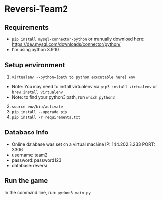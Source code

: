 # Reversi-Team2

## Requirements
* `pip install mysql-connector-python`
or manually download here: https://dev.mysql.com/downloads/connector/python/
* I'm using python 3.9.10

## Setup environment
1. `virtualenv --python={path to python executable here} env`
  * Note: You may need to install virtualenv via `pip3 install virtualenv` or `brew install virtualenv`
  * Note: to find your python3 path, run `which python3`
2. `source env/bin/activate`
3. `pip install --upgrade pip`
4. `pip install -r requirements.txt`

## Database Info
* Online database was set on a virtual machine IP: 144.202.8.233 PORT: 3306
* username: team2
* password: password123
* database: reversi

## Run the game
In the command line, run: `python3 main.py`
